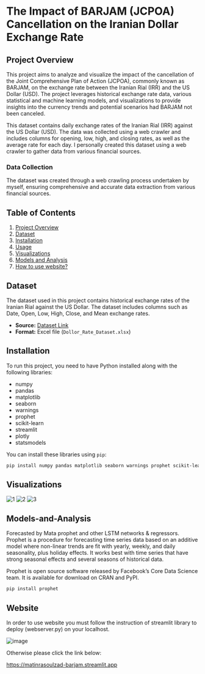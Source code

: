 # The Impact of BARJAM (JCPOA) Cancellation on the Iranian Dollar Exchange Rate

## Project Overview

This project aims to analyze and visualize the impact of the cancellation of the Joint Comprehensive Plan of Action (JCPOA), commonly known as BARJAM, on the exchange rate between the Iranian Rial (IRR) and the US Dollar (USD). The project leverages historical exchange rate data, various statistical and machine learning models, and visualizations to provide insights into the currency trends and potential scenarios had BARJAM not been canceled.

This dataset contains daily exchange rates of the Iranian Rial (IRR) against the US Dollar (USD). The data was collected using a web crawler and includes columns for opening, low, high, and closing rates, as well as the average rate for each day.
I personally created this dataset using a web crawler to gather data from various financial sources.

### Data Collection

The dataset was created through a web crawling process undertaken by myself, ensuring comprehensive and accurate data extraction from various financial sources.

## Table of Contents

1. [Project Overview](#project-overview)
2. [Dataset](#dataset)
3. [Installation](#installation)
4. [Usage](#usage)
5. [Visualizations](#visualizations)
6. [Models and Analysis](#models-and-analysis)
7. [How to use website?](#website)

## Dataset

The dataset used in this project contains historical exchange rates of the Iranian Rial against the US Dollar. The dataset includes columns such as Date, Open, Low, High, Close, and Mean exchange rates.

- **Source:** [Dataset Link](https://www.kaggle.com/)
- **Format:** Excel file (`Dollor_Rate_Dataset.xlsx`)

## Installation

To run this project, you need to have Python installed along with the following libraries:

- numpy
- pandas
- matplotlib
- seaborn
- warnings
- prophet
- scikit-learn
- streamlit
- plotly
- statsmodels

You can install these libraries using `pip`:

```bash
pip install numpy pandas matplotlib seaborn warnings prophet scikit-learn streamlit plotly statsmodels
```

## Visualizations

![1](https://github.com/user-attachments/assets/f422753e-b428-4c84-b370-37bacdb13153)
![2](https://github.com/user-attachments/assets/cc738d6b-4c28-43c7-9d9b-023d0d605f66)
![3](https://github.com/user-attachments/assets/afb05edd-5f20-4698-86f3-e5899d5d5d9f)

## Models-and-Analysis

Forecasted by Mata prophet and other LSTM networks & regressors.
Prophet is a procedure for forecasting time series data based on an additive model where non-linear trends are fit with yearly, weekly, and daily seasonality, plus holiday effects. It works best with time series that have strong seasonal effects and several seasons of historical data.

Prophet is open source software released by Facebook’s Core Data Science team. It is available for download on CRAN and PyPI.

```bash
pip install prophet
```

## Website

In order to use website you must follow the instruction of streamlit library to deploy (webserver.py) on your localhost.

![image](https://github.com/user-attachments/assets/0cd67d9c-ca30-446a-b816-0309b4efaff9)

Otherwise please click the link below:

https://matinrasoulzad-barjam.streamlit.app
